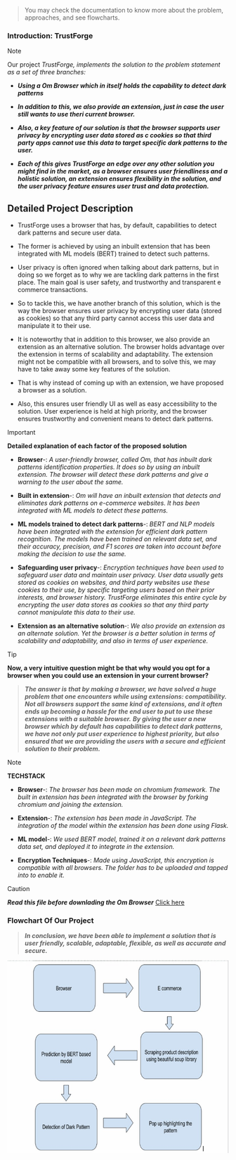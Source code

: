 > You may check the documentation to know more about the problem, approaches, and see flowcharts.

 ### Introduction: TrustForge 

> [!NOTE]
> Our project
> *TrustForge, implements the solution to the problem statement as a set of three branches:*
- ***Using a **Om Browser** which in itself holds the capability to detect dark patterns***
* ***In addition to this, we also provide an extension, just in case the user still wants to use theri current browser.***
+ ***Also, a key feature of our solution is that the browser supports user privacy by encrypting user data stored as c cookies so that third party apps cannot use this data to target specific dark patterns to the user.***
- ***Each of this gives TrustForge an edge over any other solution you might find in the market, as a browser ensures user friendliness and a holistic solution, an extension ensures flexibility in the solution, and the user privacy feature ensures user trust and data protection.***

## Detailed Project Description 

- TrustForge uses a browser that has, by default, capabilities to detect dark patterns and secure user data. 
* The former is achieved by using an inbuilt extension that has been integrated with ML models (BERT) trained to detect such patterns.
+ User privacy is often ignored when talking about dark patterns, but in doing so we forget as to why we are tackling dark patterns in the first place. The main goal is user safety, and trustworthy and transparent e commerce transactions.
- So to tackle this, we have another branch of this solution, which is the way the browser ensures user privacy by encrypting user data (stored as cookies) so that any third party cannot access this user data and manipulate it to their use.  
* It is noteworthy that in addition to this browser, we also provide an extension as an alternative solution. The browser holds advantage over the extension in terms of scalability and adaptability. The extension might not be compatible with all browsers, and to solve this, we may have to take away some key features of the solution. 
+ That is why instead of coming up with an extension, we have proposed a browser as a solution. 
- Also, this ensures user friendly UI as well as easy accessibility to the solution. User experience is held at high priority, and the browser ensures trustworthy and convenient means to detect dark patterns.

> [!IMPORTANT]
> **Detailed explanation of each factor of the proposed solution**

- **Browser**-: 
*A user-friendly browser, called Om, that has inbuilt dark patterns identification properties. It does so by using an inbuilt extension. The browser will detect these dark patterns and give a warning to the user about the same.* 
* **Built in extension**-: 
*Om will have an inbuilt extension that detects and eliminates dark patterns on e-commerce websites. It has been integrated with ML models to detect these patterns.*
+ **ML models trained to detect dark patterns**-: 
*BERT and NLP models have been integrated with the extension for efficient dark pattern recognition. The models have been trained on relevant data set, and their accuracy, precision, and F1 scores are taken into account before making the decision to use the same.* 
- **Safeguarding user privacy**-: 
*Encryption techniques have been used to safeguard user data and maintain user privacy. User data usually gets stored as cookies on websites, and third party websites use these cookies to their use, by specific targeting users based on their prior interests, and browser history. TrustForge eliminates this entire cycle by encrypting the user data stores as cookies so that any third party cannot manipulate this data to their use.* 
* **Extension as an alternative solution**-:
*We also provide an extension as an alternate solution. Yet the browser is a better solution in terms of scalability and adaptability, and also in terms of user experience.* 

> [!TIP]
> **Now, a very intuitive question might be that why would you opt for a browser when you could use an extension in your current browser?**

> ***The answer is that by making a browser, we have solved a huge problem that one encounters while using extensions: compatibility. Not all browsers support the same kind of extensions, and it often ends up becoming a hassle for the end user to put to use these extensions with a suitable browser.*** 
> ***By giving the user a new browser which by default has capabilities to detect dark patterns, we have not only put user experience to highest priority, but also ensured that we are providing the users with a secure and efficient solution to their problem.*** 

> [!NOTE]
> **TECHSTACK**
- **Browser**-: 
*The browser has been made on chromium framework. The built in extension has been integrated with the browser by forking chromium and joining the extension.* 
* **Extension**-:
*The extension has been made in JavaScript. The integration of the model within the extension has been done using Flask.*
+ **ML model**-:
*We used BERT model,  trained it on a relevant dark patterns data set, and deployed it to integrate in the extension.* 
- **Encryption Techniques**-:
*Made using JavaScript, this encryption is compatible with all browsers. The folder has to be uploaded and tapped into to enable it.* 

> [!CAUTION]
> ***Read this file before downlading the Om Browser***
> [Click here](RELEASES.md)


### Flowchart Of Our Project 
> ***In conclusion, we have been able to implement a solution that is user friendly, scalable, adaptable, flexible, as well as accurate and secure.***

![VIII.Flowchart of working](flowchart.jpeg)





